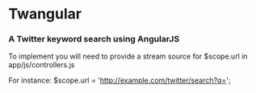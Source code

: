 # Twangular

### A Twitter keyword search using AngularJS

To implement you will need to provide a stream source for $scope.url in app/js/controllers.js

For instance: $scope.url = 'http://example.com/twitter/search?q=';
